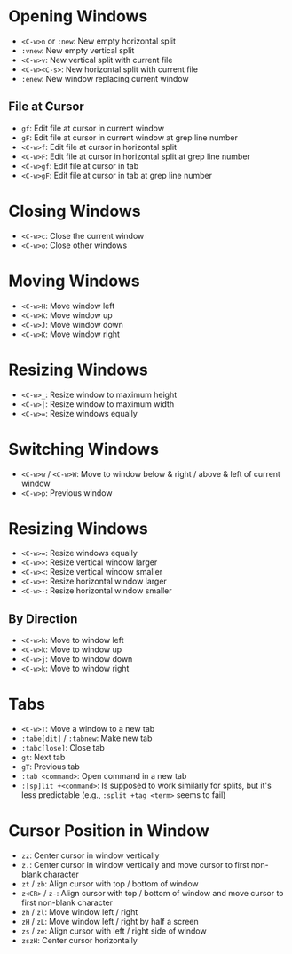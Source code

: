 # Opening Windows

- `<C-w>n` or `:new`: New empty horizontal split
- `:vnew`: New empty vertical split
- `<C-w>v`: New vertical split with current file
- `<C-w><C-s>`: New horizontal split with current file
- `:enew`: New window replacing current window

## File at Cursor

- `gf`: Edit file at cursor in current window
- `gF`: Edit file at cursor in current window at grep line number
- `<C-w>f`: Edit file at cursor in horizontal split
- `<C-w>F`: Edit file at cursor in horizontal split at grep line number
- `<C-w>gf`: Edit file at cursor in tab
- `<C-w>gF`: Edit file at cursor in tab at grep line number

# Closing Windows

- `<C-w>c`: Close the current window
- `<C-w>o`: Close other windows

# Moving Windows

- `<C-w>H`: Move window left
- `<C-w>K`: Move window up
- `<C-w>J`: Move window down
- `<C-w>K`: Move window right

# Resizing Windows

- `<C-w>_`: Resize window to maximum height
- `<C-w>|`: Resize window to maximum width
- `<C-w>=`: Resize windows equally

# Switching Windows

- `<C-w>w` / `<C-w>W`: Move to window below & right / above & left of current window
- `<C-w>p`: Previous window

# Resizing Windows

- `<C-w>=`: Resize windows equally
- `<C-w>>`: Resize vertical window larger
- `<C-w><`: Resize vertical window smaller
- `<C-w>+`: Resize horizontal window larger
- `<C-w>-`: Resize horizontal window smaller

## By Direction

- `<C-w>h`: Move to window left
- `<C-w>k`: Move to window up
- `<C-w>j`: Move to window down
- `<C-w>k`: Move to window right

# Tabs

- `<C-w>T`: Move a window to a new tab
- `:tabe[dit]` / `:tabnew`: Make new tab
- `:tabc[lose]`: Close tab
- `gt`: Next tab
- `gT`: Previous tab
- `:tab <command>`: Open command in a new tab
- `:[sp]lit +<command>`: Is supposed to work similarly for splits, but it's less predictable (e.g., `:split +tag <term>` seems to fail)

# Cursor Position in Window

- `zz`: Center cursor in window vertically
- `z.`: Center cursor in window vertically and move cursor to first non-blank character
- `zt` / `zb`: Align cursor with top / bottom of window
- `z<CR>` / `z-`: Align cursor with top / bottom of window and move cursor to first non-blank character
- `zh` / `zl`: Move window left / right
- `zH` / `zL`: Move window left / right by half a screen
- `zs` / `ze`: Align cursor with left / right side of window
- `zszH`: Center cursor horizontally
